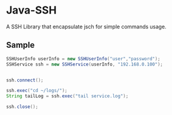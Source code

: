 # Java-SSH

A SSH Library that encapsulate jsch for simple commands usage.

## Sample

```java
SSHUserInfo userInfo = new SSHUserInfo("user","password");
SSHService ssh = new SSHService(userInfo, "192.168.0.100");


ssh.connect();

ssh.exec("cd ~/logs/");
String tailLog = ssh.exec("tail service.log");

ssh.close();

```
